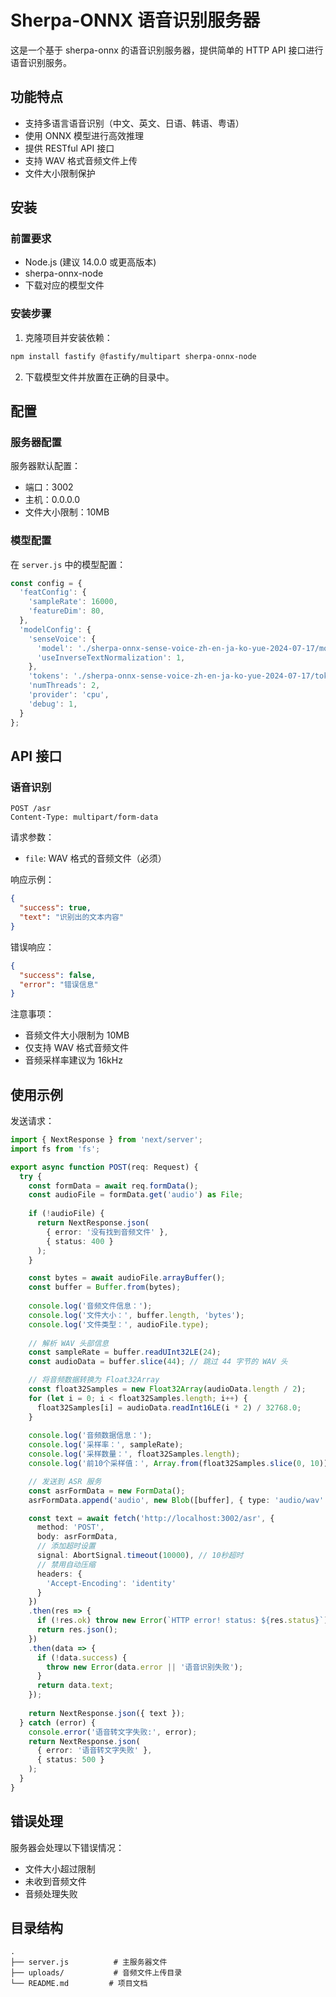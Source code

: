 # Sherpa-ONNX 语音识别服务器

这是一个基于 sherpa-onnx 的语音识别服务器，提供简单的 HTTP API 接口进行语音识别服务。

## 功能特点

- 支持多语言语音识别（中文、英文、日语、韩语、粤语）
- 使用 ONNX 模型进行高效推理
- 提供 RESTful API 接口
- 支持 WAV 格式音频文件上传
- 文件大小限制保护

## 安装

### 前置要求

- Node.js (建议 14.0.0 或更高版本)
- sherpa-onnx-node
- 下载对应的模型文件

### 安装步骤

1. 克隆项目并安装依赖：

```bash
npm install fastify @fastify/multipart sherpa-onnx-node
```

2. 下载模型文件并放置在正确的目录中。

## 配置

### 服务器配置

服务器默认配置：
- 端口：3002
- 主机：0.0.0.0
- 文件大小限制：10MB

### 模型配置

在 `server.js` 中的模型配置：

```javascript
const config = {
  'featConfig': {
    'sampleRate': 16000,
    'featureDim': 80,
  },
  'modelConfig': {
    'senseVoice': {
      'model': './sherpa-onnx-sense-voice-zh-en-ja-ko-yue-2024-07-17/model.int8.onnx',
      'useInverseTextNormalization': 1,
    },
    'tokens': './sherpa-onnx-sense-voice-zh-en-ja-ko-yue-2024-07-17/tokens.txt',
    'numThreads': 2,
    'provider': 'cpu',
    'debug': 1,
  }
};
```

## API 接口



### 语音识别

```
POST /asr
Content-Type: multipart/form-data
```

请求参数：
- `file`: WAV 格式的音频文件（必须）

响应示例：
```json
{
  "success": true,
  "text": "识别出的文本内容"
}
```

错误响应：
```json
{
  "success": false,
  "error": "错误信息"
}
```

注意事项：
- 音频文件大小限制为 10MB
- 仅支持 WAV 格式音频文件
- 音频采样率建议为 16kHz

## 使用示例

发送请求：

```typescript
import { NextResponse } from 'next/server';
import fs from 'fs';

export async function POST(req: Request) {
  try {
    const formData = await req.formData();
    const audioFile = formData.get('audio') as File;
    
    if (!audioFile) {
      return NextResponse.json(
        { error: '没有找到音频文件' },
        { status: 400 }
      );
    }

    const bytes = await audioFile.arrayBuffer();
    const buffer = Buffer.from(bytes);
    
    console.log('音频文件信息：');
    console.log('文件大小：', buffer.length, 'bytes');
    console.log('文件类型：', audioFile.type);
    
    // 解析 WAV 头部信息
    const sampleRate = buffer.readUInt32LE(24);
    const audioData = buffer.slice(44); // 跳过 44 字节的 WAV 头

    // 将音频数据转换为 Float32Array
    const float32Samples = new Float32Array(audioData.length / 2);
    for (let i = 0; i < float32Samples.length; i++) {
      float32Samples[i] = audioData.readInt16LE(i * 2) / 32768.0;
    }
    
    console.log('音频数据信息：');
    console.log('采样率：', sampleRate);
    console.log('采样数量：', float32Samples.length);
    console.log('前10个采样值：', Array.from(float32Samples.slice(0, 10)));

    // 发送到 ASR 服务
    const asrFormData = new FormData();
    asrFormData.append('audio', new Blob([buffer], { type: 'audio/wav' }), 'audio.wav');

    const text = await fetch('http://localhost:3002/asr', {
      method: 'POST',
      body: asrFormData,
      // 添加超时设置
      signal: AbortSignal.timeout(10000), // 10秒超时
      // 禁用自动压缩
      headers: {
        'Accept-Encoding': 'identity'
      }
    })
    .then(res => {
      if (!res.ok) throw new Error(`HTTP error! status: ${res.status}`);
      return res.json();
    })
    .then(data => {
      if (!data.success) {
        throw new Error(data.error || '语音识别失败');
      }
      return data.text;
    });
    
    return NextResponse.json({ text });
  } catch (error) {
    console.error('语音转文字失败:', error);
    return NextResponse.json(
      { error: '语音转文字失败' },
      { status: 500 }
    );
  }
} 
```

## 错误处理

服务器会处理以下错误情况：
- 文件大小超过限制
- 未收到音频文件
- 音频处理失败

## 目录结构

```
.
├── server.js          # 主服务器文件
├── uploads/           # 音频文件上传目录
└── README.md         # 项目文档
```